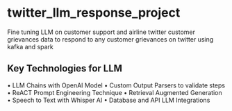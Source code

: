 # twitter_llm_response_project
Fine tuning LLM on customer support and airline twitter customer grievances data to respond to any customer grievances on twitter using kafka and spark

## Key Technologies for LLM
• LLM Chains with OpenAI Model
• Custom Output Parsers to validate steps
• ReACT Prompt Engineering Technique
• Retrieval Augmented Generation
• Speech to Text with Whisper AI
• Database and API LLM Integrations
